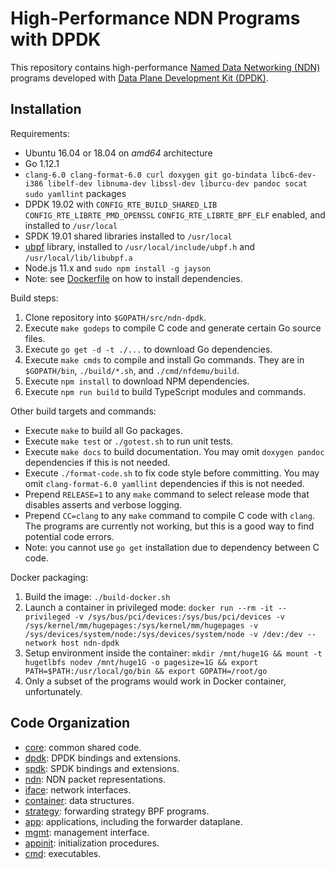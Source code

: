 # High-Performance NDN Programs with DPDK

This repository contains high-performance [Named Data Networking (NDN)](https://named-data.net/) programs developed with [Data Plane Development Kit (DPDK)](https://www.dpdk.org/).

## Installation

Requirements:

* Ubuntu 16.04 or 18.04 on *amd64* architecture
* Go 1.12.1
* `clang-6.0 clang-format-6.0 curl doxygen git go-bindata libc6-dev-i386 libelf-dev libnuma-dev libssl-dev liburcu-dev pandoc socat sudo yamllint` packages
* DPDK 19.02 with `CONFIG_RTE_BUILD_SHARED_LIB` `CONFIG_RTE_LIBRTE_PMD_OPENSSL` `CONFIG_RTE_LIBRTE_BPF_ELF` enabled, and installed to `/usr/local`
* SPDK 19.01 shared libraries installed to `/usr/local`
* [ubpf](https://github.com/iovisor/ubpf/tree/644ad3ded2f015878f502765081e166ce8112baf) library, installed to `/usr/local/include/ubpf.h` and `/usr/local/lib/libubpf.a`
* Node.js 11.x and `sudo npm install -g jayson`
* Note: see [Dockerfile](./Dockerfile) on how to install dependencies.

Build steps:

1. Clone repository into `$GOPATH/src/ndn-dpdk`.
2. Execute `make godeps` to compile C code and generate certain Go source files.
3. Execute `go get -d -t ./...` to download Go dependencies.
4. Execute `make cmds` to compile and install Go commands.
   They are in `$GOPATH/bin`, `./build/*.sh`, and `./cmd/nfdemu/build`.
5. Execute `npm install` to download NPM dependencies.
6. Execute `npm run build` to build TypeScript modules and commands.

Other build targets and commands:

* Execute `make` to build all Go packages.
* Execute `make test` or `./gotest.sh` to run unit tests.
* Execute `make docs` to build documentation.
  You may omit `doxygen pandoc` dependencies if this is not needed.
* Execute `./format-code.sh` to fix code style before committing.
  You may omit `clang-format-6.0 yamllint` dependencies if this is not needed.
* Prepend `RELEASE=1` to any `make` command to select release mode that disables asserts and verbose logging.
* Prepend `CC=clang` to any `make` command to compile C code with `clang`.
  The programs are currently not working, but this is a good way to find potential code errors.
* Note: you cannot use `go get` installation due to dependency between C code.

Docker packaging:

1. Build the image: `./build-docker.sh`
2. Launch a container in privileged mode: `docker run --rm -it --privileged -v /sys/bus/pci/devices:/sys/bus/pci/devices -v /sys/kernel/mm/hugepages:/sys/kernel/mm/hugepages -v /sys/devices/system/node:/sys/devices/system/node -v /dev:/dev --network host ndn-dpdk`
3. Setup environment inside the container: `mkdir /mnt/huge1G && mount -t hugetlbfs nodev /mnt/huge1G -o pagesize=1G && export PATH=$PATH:/usr/local/go/bin && export GOPATH=/root/go`
4. Only a subset of the programs would work in Docker container, unfortunately.

## Code Organization

* [core](core/): common shared code.
* [dpdk](dpdk/): DPDK bindings and extensions.
* [spdk](spdk/): SPDK bindings and extensions.
* [ndn](ndn/): NDN packet representations.
* [iface](iface/): network interfaces.
* [container](container/): data structures.
* [strategy](strategy/): forwarding strategy BPF programs.
* [app](app/): applications, including the forwarder dataplane.
* [mgmt](mgmt/): management interface.
* [appinit](appinit/): initialization procedures.
* [cmd](cmd/): executables.
